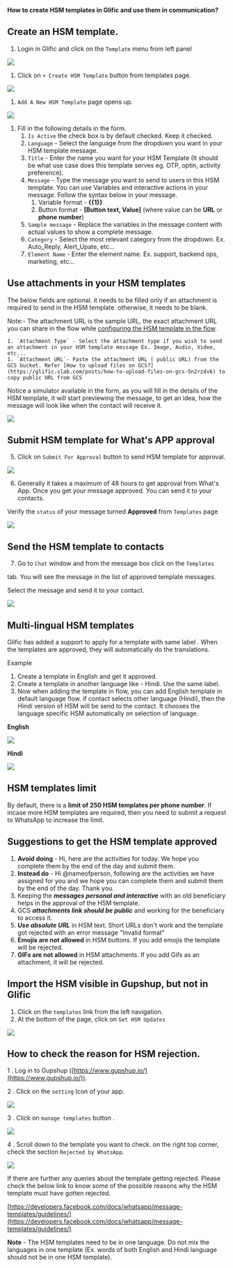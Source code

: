 **How to create HSM templates in Glific and use them in communication?**

## Create an HSM template.

1. Login in Glific and click on the `Template` menu from left panel

![](https://static.slab.com/prod/uploads/8k89m6if/posts/images/O4EU_ilKA0_Cj_y-Fb0n7UiA.png)

1. Click on `+ Create HSM Template` button from templates page.

![](https://static.slab.com/prod/uploads/8k89m6if/posts/images/IxJcmA7Kwtexvx0xvGSl1YKQ.png)

1. `Add A New HSM Template` page opens up.

![](https://static.slab.com/prod/uploads/8k89m6if/posts/images/lN1h9RhqOAvyuoqzMAsjX_jX.png)



1. Fill in the following details in the form.
    1. `Is Active` the check box is by default checked. Keep it checked.
    1. `Language` - Select the language from the dropdown you want in your HSM template message.
    1. `Title` - Enter the name you want for your HSM Template (It should be what use case does this template serves eg. OTP, optin, activity preference).
    1. `Message` - Type the message you want to send to users in this HSM template. You can use Variables and interactive actions in your message. Follow the syntax below in your message.
        1. Variable format - **{{1}}**
        1. Button format - **[Button text, Value]** (where value can be **URL** or **phone number**)
    1. `Sample message` - Replace the variables in the message content with actual values to show a complete message.
    1. `Category` - Select the most relevant category from the dropdown. Ex. Auto_Reply, Alert_Upate, etc…
    1. `Element Name`  - Enter the element name. Ex. support, backend ops, marketing, etc…

## Use attachments in your HSM templates

The below fields are optional. it needs to be filled only if an attachment is required to send in the HSM template.  otherwise, it needs to be blank.

Note:- The attachment URL is the sample URL, the exact attachment URL you can share in the flow while [configuring the HSM template in the flow](https://glific.slab.com/public/posts/onsxurj4).

    1. `Attachment Type` - Select the attachment type if you wish to send an attachment in your HSM template message Ex. Image, Audio, Video, etc...
    1. `Attachment URL`- Paste the attachment URL ( public URL) from the GCS bucket. Refer [How to upload files on GCS?](https://glific.slab.com/posts/how-to-upload-files-on-gcs-5n2rzdv6) to copy public URL from GCS

Notice a simulator available in the form, as you will fill in the details of the HSM template, it will start previewing the message, to get an idea, how the message will look like when the contact will receive it.

![](https://static.slab.com/prod/uploads/8k89m6if/posts/images/V5GDhJUsQEntlBV40ZR2g5M6.png)

## Submit HSM template for What&#39;s APP approval

5.  Click on `Submit For Approval` button to send HSM template for approval.



![](https://static.slab.com/prod/uploads/8k89m6if/posts/images/42BB6GMCH6Wx9WZYHlTh7a2Q.png)

6.  Generally it takes a maximum of 48 hours to get approval from What&#39;s App. Once you get your message approved. You can send it to your contacts.

Verify the `status` of your message turned **Approved** from `Templates` page

![](https://static.slab.com/prod/uploads/8k89m6if/posts/images/UFR-tOqSDww7rPfu1thgPyCm.png)



## Send the HSM template to contacts



7.  Go to `Chat` window and from the message box click on the `Templates`

tab.  You will see the message in the list of approved template messages.

Select the message and send it to your contact.

![](https://static.slab.com/prod/uploads/8k89m6if/posts/images/Nus94MZrVd7wQ7vds7jKfJW0.png)



## Multi-lingual HSM templates

Glific has added a support to apply for a template with same label . When the templates are approved, they will automatically do the translations.

Example

1. Create a template in English and get it approved.
1. Create a template in another language like - Hindi. Use the same label.
1. Now when adding the template in flow, you can add English template in default language flow. if contact selects other language (Hindi),  then the Hindi version of HSM will be send to the contact. It chooses the language specific HSM automatically on selection of language.

**English**

![](https://static.slab.com/prod/uploads/8k89m6if/posts/images/xNwWVnOMZmQkVRqc8gKOMmCa.png)



**Hindi**

![](https://static.slab.com/prod/uploads/8k89m6if/posts/images/US4ptGKX-JV1ecYzk2XYlusn.png)



## HSM templates limit

By default, there is a **limit of 250 HSM templates per phone number**. If incase more HSM templates are required, then you need to submit a request to WhatsApp to increase the limit.

## Suggestions to get the HSM template approved

1. **Avoid doing** - Hi, here are the activities for today. We hope you complete them by the end of the day and submit them.
1. **Instead do** - Hi @nameofperson, following are the activities we have assigned for you and we hope you can complete them and submit them by the end of the day. Thank you.
1. Keeping the **_messages personal and interactive_** with an old beneficiary helps in the approval of the HSM template.
1. GCS **_attachments link should be public_** and working for the beneficiary to access it.
1. **_Use absolute URL_** in HSM text. Short URLs don&#39;t work and the template got rejected with an error message &quot;Invalid format&quot;
1. **Emojis are not allowed** in HSM buttons. If you add emojis the template will be rejected.
1. **GIFs are not allowed** in HSM attachments. If you add Gifs as an attachment, it will be rejected.

## Import the HSM visible in Gupshup, but not in Glific

1. Click on the `templates` link from the left navigation.
1. At the bottom of the page, click on `Get HSM Updates`

![](https://slabstatic.com/prod/uploads/8k89m6if/posts/images/5jscP6bJAkfZnj0s3ZNIIQUG.png)

## How to check the reason for HSM rejection.

1 . Log in to Gupshup ([https://www.gupshup.io/](https://www.gupshup.io/)).

2 .  Click on the `setting` Icon of your app.

![](https://static.slab.com/prod/uploads/8k89m6if/posts/images/lZTr7Pxc-tjHegPFhm4LeYve.png)



3 . Click on `manage templates` button .

![](https://static.slab.com/prod/uploads/8k89m6if/posts/images/WWWOgfhKaFNVV2bbJnM_nuUJ.png)



4 .  Scroll down to the template you want to check. on the right top corner, check the section `Rejected by WhatsApp`.

![](https://static.slab.com/prod/uploads/8k89m6if/posts/images/yDc9Xl6G9gBEHt1rCRQh5agI.png)



If there are further any queries about the template getting rejected. Please check the below link to know some of the possible reasons why the HSM template must have gotten rejected.

[https://developers.facebook.com/docs/whatsapp/message-templates/guidelines/](https://developers.facebook.com/docs/whatsapp/message-templates/guidelines/)

**Note** - The HSM templates need to be in one language. Do not mix the languages in one template (Ex. words of both English and Hindi language should not be in one HSM template).

